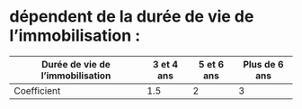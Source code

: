# dépendent de la durée de vie de l’immobilisation :

 Durée de vie de l’immobilisation | 3 et 4 ans | 5 et 6 ans | Plus de 6 ans 
 -|-|-|-
 Coefficient                      | 1.5        | 2          | 3             
